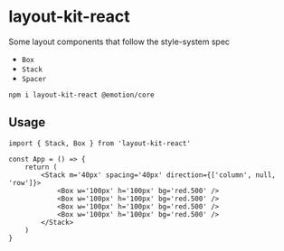 # layout-kit-react

Some layout components that follow the style-system spec

-   `Box`
-   `Stack`
-   `Spacer`


```
npm i layout-kit-react @emotion/core
```

## Usage

```tsx
import { Stack, Box } from 'layout-kit-react'

const App = () => {
    return (
        <Stack m='40px' spacing='40px' direction={['column', null, 'row']}>
            <Box w='100px' h='100px' bg='red.500' />
            <Box w='100px' h='100px' bg='red.500' />
            <Box w='100px' h='100px' bg='red.500' />
            <Box w='100px' h='100px' bg='red.500' />
        </Stack>
    )
}
```
